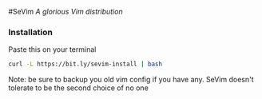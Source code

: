 #SeVim
_A glorious Vim distribution_

### Installation

Paste this on your terminal
```bash
curl -L https://bit.ly/sevim-install | bash
```

Note: be sure to backup you old vim config if you have any. SeVim doesn't tolerate to be the second choice of no one


